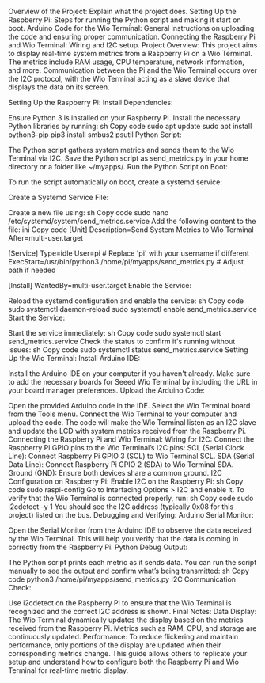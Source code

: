 Overview of the Project: Explain what the project does.
Setting Up the Raspberry Pi: Steps for running the Python script and making it start on boot.
Arduino Code for the Wio Terminal: General instructions on uploading the code and ensuring proper communication.
Connecting the Raspberry Pi and Wio Terminal: Wiring and I2C setup.
Project Overview:
This project aims to display real-time system metrics from a Raspberry Pi on a Wio Terminal. The metrics include RAM usage, CPU temperature, network information, and more. Communication between the Pi and the Wio Terminal occurs over the I2C protocol, with the Wio Terminal acting as a slave device that displays the data on its screen.

Setting Up the Raspberry Pi:
Install Dependencies:

Ensure Python 3 is installed on your Raspberry Pi.
Install the necessary Python libraries by running:
sh
Copy code
sudo apt update
sudo apt install python3-pip
pip3 install smbus2 psutil
Python Script:

The Python script gathers system metrics and sends them to the Wio Terminal via I2C.
Save the Python script as send_metrics.py in your home directory or a folder like ~/myapps/.
Run the Python Script on Boot:

To run the script automatically on boot, create a systemd service:

Create a Systemd Service File:

Create a new file using:
sh
Copy code
sudo nano /etc/systemd/system/send_metrics.service
Add the following content to the file:
ini
Copy code
[Unit]
Description=Send System Metrics to Wio Terminal
After=multi-user.target

[Service]
Type=idle
User=pi  # Replace 'pi' with your username if different
ExecStart=/usr/bin/python3 /home/pi/myapps/send_metrics.py  # Adjust path if needed

[Install]
WantedBy=multi-user.target
Enable the Service:

Reload the systemd configuration and enable the service:
sh
Copy code
sudo systemctl daemon-reload
sudo systemctl enable send_metrics.service
Start the Service:

Start the service immediately:
sh
Copy code
sudo systemctl start send_metrics.service
Check the status to confirm it's running without issues:
sh
Copy code
sudo systemctl status send_metrics.service
Setting Up the Wio Terminal:
Install Arduino IDE:

Install the Arduino IDE on your computer if you haven't already. Make sure to add the necessary boards for Seeed Wio Terminal by including the URL in your board manager preferences.
Upload the Arduino Code:

Open the provided Arduino code in the IDE.
Select the Wio Terminal board from the Tools menu.
Connect the Wio Terminal to your computer and upload the code.
The code will make the Wio Terminal listen as an I2C slave and update the LCD with system metrics received from the Raspberry Pi.
Connecting the Raspberry Pi and Wio Terminal:
Wiring for I2C:
Connect the Raspberry Pi GPIO pins to the Wio Terminal’s I2C pins:
SCL (Serial Clock Line): Connect Raspberry Pi GPIO 3 (SCL) to Wio Terminal SCL.
SDA (Serial Data Line): Connect Raspberry Pi GPIO 2 (SDA) to Wio Terminal SDA.
Ground (GND): Ensure both devices share a common ground.
I2C Configuration on Raspberry Pi:
Enable I2C on the Raspberry Pi:
sh
Copy code
sudo raspi-config
Go to Interfacing Options > I2C and enable it.
To verify that the Wio Terminal is connected properly, run:
sh
Copy code
sudo i2cdetect -y 1
You should see the I2C address (typically 0x08 for this project) listed on the bus.
Debugging and Verifying:
Arduino Serial Monitor:

Open the Serial Monitor from the Arduino IDE to observe the data received by the Wio Terminal. This will help you verify that the data is coming in correctly from the Raspberry Pi.
Python Debug Output:

The Python script prints each metric as it sends data. You can run the script manually to see the output and confirm what’s being transmitted:
sh
Copy code
python3 /home/pi/myapps/send_metrics.py
I2C Communication Check:

Use i2cdetect on the Raspberry Pi to ensure that the Wio Terminal is recognized and the correct I2C address is shown.
Final Notes:
Data Display: The Wio Terminal dynamically updates the display based on the metrics received from the Raspberry Pi. Metrics such as RAM, CPU, and storage are continuously updated.
Performance: To reduce flickering and maintain performance, only portions of the display are updated when their corresponding metrics change.
This guide allows others to replicate your setup and understand how to configure both the Raspberry Pi and Wio Terminal for real-time metric display.